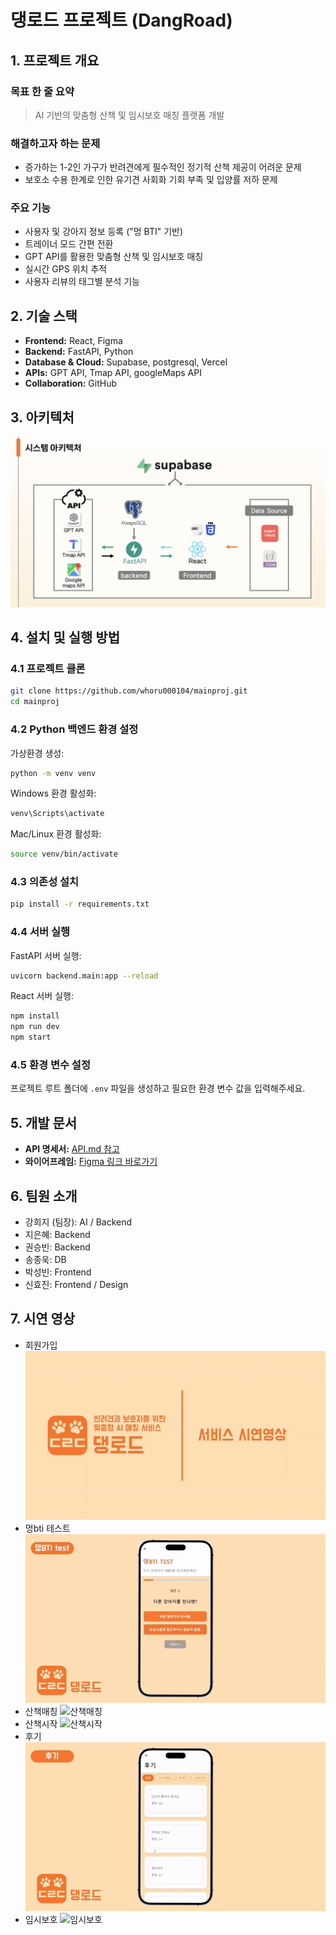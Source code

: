 # 댕로드 프로젝트 (DangRoad)

## 1. 프로젝트 개요

### 목표 한 줄 요약
> AI 기반의 맞춤형 산책 및 임시보호 매칭 플랫폼 개발

### 해결하고자 하는 문제
- 증가하는 1-2인 가구가 반려견에게 필수적인 정기적 산책 제공이 어려운 문제
- 보호소 수용 한계로 인한 유기견 사회화 기회 부족 및 입양률 저하 문제

### 주요 기능
- 사용자 및 강아지 정보 등록 ("멍 BTI" 기반)
- 트레이너 모드 간편 전환
- GPT API를 활용한 맞춤형 산책 및 임시보호 매칭
- 실시간 GPS 위치 추적
- 사용자 리뷰의 태그별 분석 기능

## 2. 기술 스택
- **Frontend:** React, Figma
- **Backend:** FastAPI, Python
- **Database & Cloud:** Supabase, postgresql, Vercel
- **APIs:** GPT API, Tmap API, googleMaps API
- **Collaboration:** GitHub

## 3. 아키텍처
![아키텍처 이미지](assets/flow.png)

## 4. 설치 및 실행 방법

### 4.1 프로젝트 클론
```bash
git clone https://github.com/whoru000104/mainproj.git
cd mainproj
```

### 4.2 Python 백엔드 환경 설정

가상환경 생성:
```bash
python -m venv venv
```

Windows 환경 활성화:
```bash
venv\Scripts\activate
```

Mac/Linux 환경 활성화:
```bash
source venv/bin/activate
```

### 4.3 의존성 설치
```bash
pip install -r requirements.txt
```

### 4.4 서버 실행

FastAPI 서버 실행:
```bash
uvicorn backend.main:app --reload
```

React 서버 실행:
```bash
npm install
npm run dev
npm start
```

### 4.5 환경 변수 설정
프로젝트 루트 폴더에 `.env` 파일을 생성하고 필요한 환경 변수 값을 입력해주세요.

## 5. 개발 문서
- **API 명세서:** [API.md 참고](API.md)
- **와이어프레임:** [Figma 링크 바로가기](https://www.figma.com/design/8EgcgdRGRPWIuWE3sqMH09/main?node-id=0-1&t=1gARL7UlgJ9HgkVq-1)

## 6. 팀원 소개
- 강희지 (팀장): AI / Backend
- 지은혜: Backend
- 권승빈: Backend
- 송종욱: DB
- 박성빈: Frontend
- 신효진: Frontend / Design

## 7. 시연 영상
- 회원가입
![인트로-회원가입](assets/1.gif)
- 멍bti 테스트
![멍bti 테스트](assets/2.gif)
- 산책매칭
![산책매칭](assets/3.gif)
- 산책시작
![산책시작](assets/4.gif)
- 후기
![후기](assets/5.gif)
- 임시보호
![임시보호](assets/6.gif)

